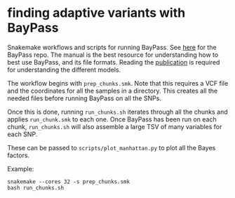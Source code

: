# finding adaptive variants with BayPass

Snakemake workflows and scripts for running BayPass. See [here](https://forgemia.inra.fr/mathieu.gautier/baypass_public) for the BayPass repo. The manual is the best resource for understanding how to best use BayPass, and its file formats. Reading the [publication](https://academic.oup.com/genetics/article/201/4/1555/5930067) is required for understanding the different models. 

The workflow begins with `prep_chunks.smk`. Note that this requires a VCF file and the coordinates for all the samples in a directory. This creates all the needed files before running BayPass on all the SNPs.

Once this is done, running `run_chunks.sh` iterates through all the chunks and applies `run_chunk.smk` to each one. Once BayPass has been run on each chunk, `run_chunks.sh` will also assemble a large TSV of many variables for each SNP.

These can be passed to `scripts/plot_manhattan.py` to plot all the Bayes factors. 

Example:
```
snakemake --cores 32 -s prep_chunks.smk
bash run_chunks.sh
```
 
